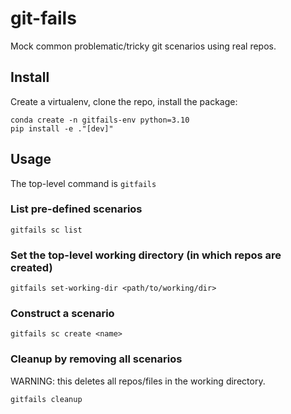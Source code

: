 # git-fails
Mock common problematic/tricky git scenarios using real repos.


## Install
Create a virtualenv, clone the repo, install the package:
```
conda create -n gitfails-env python=3.10
pip install -e ."[dev]"
```


## Usage
The top-level command is `gitfails`

### List pre-defined scenarios
```
gitfails sc list
```

### Set the top-level working directory (in which repos are created)
```
gitfails set-working-dir <path/to/working/dir>
```

### Construct a scenario
```
gitfails sc create <name>
```

### Cleanup by removing all scenarios
WARNING: this deletes all repos/files in the working directory.
```
gitfails cleanup
```
